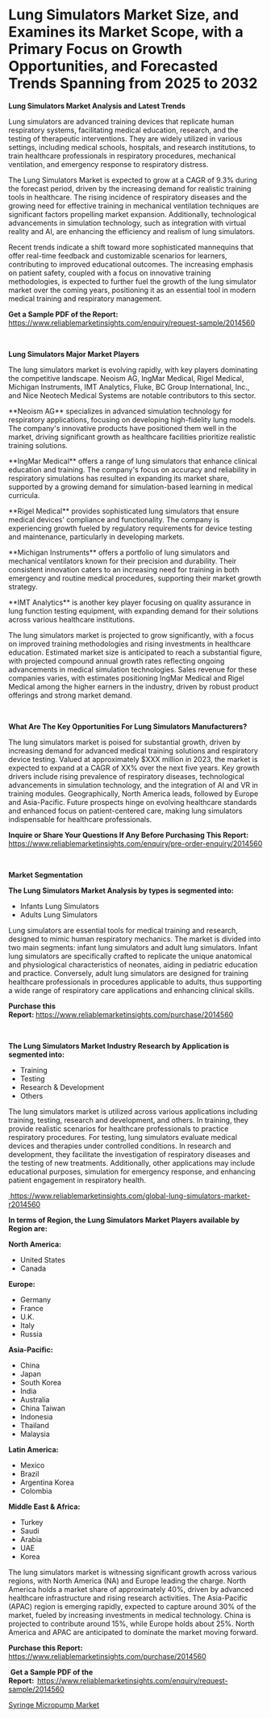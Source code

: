 <p><h1>Lung Simulators Market Size, and Examines its Market Scope, with a Primary Focus on Growth Opportunities, and Forecasted Trends Spanning from 2025 to 2032</h1></p><p><strong>Lung Simulators Market Analysis and Latest Trends</strong></p>
<p><p>Lung simulators are advanced training devices that replicate human respiratory systems, facilitating medical education, research, and the testing of therapeutic interventions. They are widely utilized in various settings, including medical schools, hospitals, and research institutions, to train healthcare professionals in respiratory procedures, mechanical ventilation, and emergency response to respiratory distress.</p><p>The Lung Simulators Market is expected to grow at a CAGR of 9.3% during the forecast period, driven by the increasing demand for realistic training tools in healthcare. The rising incidence of respiratory diseases and the growing need for effective training in mechanical ventilation techniques are significant factors propelling market expansion. Additionally, technological advancements in simulation technology, such as integration with virtual reality and AI, are enhancing the efficiency and realism of lung simulators.</p><p>Recent trends indicate a shift toward more sophisticated mannequins that offer real-time feedback and customizable scenarios for learners, contributing to improved educational outcomes. The increasing emphasis on patient safety, coupled with a focus on innovative training methodologies, is expected to further fuel the growth of the lung simulator market over the coming years, positioning it as an essential tool in modern medical training and respiratory management.</p></p>
<p><strong>Get a Sample PDF of the Report:&nbsp;</strong> <a href="https://www.reliablemarketinsights.com/enquiry/request-sample/2014560?utm_campaign=2102&utm_medium=2&utm_source=Github&utm_content=ia&utm_term=29032025&utm_id=lung-simulators">https://www.reliablemarketinsights.com/enquiry/request-sample/2014560</a></p>
<p>&nbsp;</p>
<p><strong>Lung Simulators Major Market Players</strong></p>
<p><p>The lung simulators market is evolving rapidly, with key players dominating the competitive landscape. Neoism AG, IngMar Medical, Rigel Medical, Michigan Instruments, IMT Analytics, Fluke, BC Group International, Inc., and Nice Neotech Medical Systems are notable contributors to this sector. </p><p>**Neoism AG** specializes in advanced simulation technology for respiratory applications, focusing on developing high-fidelity lung models. The company's innovative products have positioned them well in the market, driving significant growth as healthcare facilities prioritize realistic training solutions.</p><p>**IngMar Medical** offers a range of lung simulators that enhance clinical education and training. The company's focus on accuracy and reliability in respiratory simulations has resulted in expanding its market share, supported by a growing demand for simulation-based learning in medical curricula.</p><p>**Rigel Medical** provides sophisticated lung simulators that ensure medical devices' compliance and functionality. The company is experiencing growth fueled by regulatory requirements for device testing and maintenance, particularly in developing markets. </p><p>**Michigan Instruments** offers a portfolio of lung simulators and mechanical ventilators known for their precision and durability. Their consistent innovation caters to an increasing need for training in both emergency and routine medical procedures, supporting their market growth strategy.</p><p>**IMT Analytics** is another key player focusing on quality assurance in lung function testing equipment, with expanding demand for their solutions across various healthcare institutions. </p><p>The lung simulators market is projected to grow significantly, with a focus on improved training methodologies and rising investments in healthcare education. Estimated market size is anticipated to reach a substantial figure, with projected compound annual growth rates reflecting ongoing advancements in medical simulation technologies. Sales revenue for these companies varies, with estimates positioning IngMar Medical and Rigel Medical among the higher earners in the industry, driven by robust product offerings and strong market demand.</p></p>
<p>&nbsp;</p>
<p><strong>What Are The Key Opportunities For Lung Simulators Manufacturers?</strong></p>
<p><p>The lung simulators market is poised for substantial growth, driven by increasing demand for advanced medical training solutions and respiratory device testing. Valued at approximately $XXX million in 2023, the market is expected to expand at a CAGR of XX% over the next five years. Key growth drivers include rising prevalence of respiratory diseases, technological advancements in simulation technology, and the integration of AI and VR in training modules. Geographically, North America leads, followed by Europe and Asia-Pacific. Future prospects hinge on evolving healthcare standards and enhanced focus on patient-centered care, making lung simulators indispensable for healthcare professionals.</p></p>
<p><strong>Inquire or Share Your Questions If Any Before Purchasing This Report:</strong> <a href="https://www.reliablemarketinsights.com/enquiry/pre-order-enquiry/2014560?utm_campaign=2102&utm_medium=2&utm_source=Github&utm_content=ia&utm_term=29032025&utm_id=lung-simulators">https://www.reliablemarketinsights.com/enquiry/pre-order-enquiry/2014560</a></p>
<p>&nbsp;</p>
<p><strong>Market Segmentation</strong></p>
<p><strong>The Lung Simulators Market Analysis by types is segmented into:</strong></p>
<p><ul><li>Infants Lung Simulators</li><li>Adults Lung Simulators</li></ul></p>
<p><p>Lung simulators are essential tools for medical training and research, designed to mimic human respiratory mechanics. The market is divided into two main segments: infant lung simulators and adult lung simulators. Infant lung simulators are specifically crafted to replicate the unique anatomical and physiological characteristics of neonates, aiding in pediatric education and practice. Conversely, adult lung simulators are designed for training healthcare professionals in procedures applicable to adults, thus supporting a wide range of respiratory care applications and enhancing clinical skills.</p></p>
<p><strong>Purchase this Report:&nbsp;</strong><a href="https://www.reliablemarketinsights.com/purchase/2014560?utm_campaign=2102&utm_medium=2&utm_source=Github&utm_content=ia&utm_term=29032025&utm_id=lung-simulators">https://www.reliablemarketinsights.com/purchase/2014560</a></p>
<p>&nbsp;</p>
<p><strong>The Lung Simulators Market Industry Research by Application is segmented into:</strong></p>
<p><ul><li>Training</li><li>Testing</li><li>Research & Development</li><li>Others</li></ul></p>
<p><p>The lung simulators market is utilized across various applications including training, testing, research and development, and others. In training, they provide realistic scenarios for healthcare professionals to practice respiratory procedures. For testing, lung simulators evaluate medical devices and therapies under controlled conditions. In research and development, they facilitate the investigation of respiratory diseases and the testing of new treatments. Additionally, other applications may include educational purposes, simulation for emergency response, and enhancing patient engagement in respiratory health.</p></p>
<p><a href="https://www.reliablemarketinsights.com/global-lung-simulators-market-r2014560?utm_campaign=2102&utm_medium=2&utm_source=Github&utm_content=ia&utm_term=29032025&utm_id=lung-simulators">&nbsp;https://www.reliablemarketinsights.com/global-lung-simulators-market-r2014560</a></p>
<p><strong>In terms of Region, the Lung Simulators Market Players available by Region are:</strong></p>
<p>
    <p> <strong> North America: </strong>
        <ul>
            <li>United States</li>
            <li>Canada</li>
        </ul>
        </p> 
    <p> <strong> Europe: </strong>
        <ul>
            <li>Germany</li>
            <li>France</li>
            <li>U.K.</li>
            <li>Italy</li>
            <li>Russia</li>
        </ul>
        </p> 
    <p> <strong> Asia-Pacific: </strong>
        <ul>
            <li>China</li>
            <li>Japan</li>
            <li>South Korea</li>
            <li>India</li>
            <li>Australia</li>
            <li>China Taiwan</li>
            <li>Indonesia</li>
            <li>Thailand</li>
            <li>Malaysia</li>
        </ul>
        </p> 
    <p> <strong> Latin America: </strong>
        <ul>
            <li>Mexico</li>
            <li>Brazil</li>
            <li>Argentina Korea</li>
            <li>Colombia</li>
        </ul>
        </p> 
    <p> <strong> Middle East & Africa: </strong>
        <ul>
            <li>Turkey</li>
            <li>Saudi</li>
            <li>Arabia</li>
            <li>UAE</li>
            <li>Korea</li>
        </ul>
    </p>
    </p>
<p><p>The lung simulators market is witnessing significant growth across various regions, with North America (NA) and Europe leading the charge. North America holds a market share of approximately 40%, driven by advanced healthcare infrastructure and rising research activities. The Asia-Pacific (APAC) region is emerging rapidly, expected to capture around 30% of the market, fueled by increasing investments in medical technology. China is projected to contribute around 15%, while Europe holds about 25%. North America and APAC are anticipated to dominate the market moving forward.</p></p>
<p><strong>Purchase this Report: </strong><a href="https://www.reliablemarketinsights.com/purchase/2014560?utm_campaign=2102&utm_medium=2&utm_source=Github&utm_content=ia&utm_term=29032025&utm_id=lung-simulators">https://www.reliablemarketinsights.com/purchase/2014560</a></p>
<p>&nbsp;<strong>Get a Sample PDF of the Report:&nbsp;&nbsp;</strong><a href="https://www.reliablemarketinsights.com/enquiry/request-sample/2014560?utm_campaign=2102&utm_medium=2&utm_source=Github&utm_content=ia&utm_term=29032025&utm_id=lung-simulators">https://www.reliablemarketinsights.com/enquiry/request-sample/2014560</a></p>
<p><strong></strong></p>
<p><p><a href="https://github.com/ygfu6u/Market-Research-Report-List-2/blob/main/syringe-micropump-market.md?utm_campaign=2102&utm_medium=2&utm_source=Github&utm_content=ia&utm_term=29032025&utm_id=lung-simulators">Syringe Micropump Market</a></p></p>